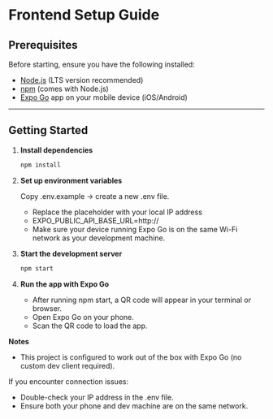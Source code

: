# Frontend Setup Guide

## Prerequisites

Before starting, ensure you have the following installed:

- [Node.js](https://nodejs.org/) (LTS version recommended)
- [npm](https://www.npmjs.com/) (comes with Node.js)
- [Expo Go](https://expo.dev/client) app on your mobile device (iOS/Android)

---

## Getting Started

1. **Install dependencies**
   ```bash
   npm install
   ```

2) **Set up environment variables**

   Copy .env.example → create a new .env file.

   - Replace the placeholder with your local IP address
   - EXPO_PUBLIC_API_BASE_URL=http://<your-local-ip>
   - Make sure your device running Expo Go is on the same Wi-Fi network as your development machine.

3) **Start the development server**

   ```bash
   npm start

   ```

4) **Run the app with Expo Go**

   - After running npm start, a QR code will appear in your terminal or browser.
   - Open Expo Go on your phone.
   - Scan the QR code to load the app.

**Notes**

- This project is configured to work out of the box with Expo Go (no custom dev client required).

If you encounter connection issues:

- Double-check your IP address in the .env file.
- Ensure both your phone and dev machine are on the same network.
